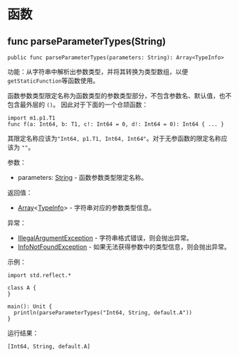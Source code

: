 # 函数

## func parseParameterTypes(String)

```cangjie
public func parseParameterTypes(parameters: String): Array<TypeInfo>
```

功能：从字符串中解析出参数类型，并将其转换为类型数组，以便`getStaticFunction`等函数使用。

函数参数类型限定名称为函数类型的参数类型部分，不包含参数名、默认值，也不包含最外层的 `()`。
因此对于下面的一个仓颉函数：

```cangjie
import m1.p1.T1
func f(a: Int64, b: T1, c!: Int64 = 0, d!: Int64 = 0): Int64 { ... }
```

其限定名称应该为`"Int64, p1.T1, Int64, Int64"`。对于无参函数的限定名称应该为 `""`。

参数：

- parameters: [String](../../core/core_package_api/core_package_structs.md#struct-string) - 函数参数类型限定名称。

返回值：

- [Array](../../core/core_package_api/core_package_structs.md#struct-arrayt)\<[TypeInfo](reflect_package_classes.md#class-typeinfo)> - 字符串对应的参数类型信息。

异常：

- [IllegalArgumentException](../../core/core_package_api/core_package_exceptions.md#class-illegalargumentexception) - 字符串格式错误，则会抛出异常。
- [InfoNotFoundException](reflect_package_exceptions.md#class-infonotfoundexception) - 如果无法获得参数中的类型信息，则会抛出异常。

示例：

<!-- verify -->
```cangjie
import std.reflect.*

class A {
}

main(): Unit {
  println(parseParameterTypes("Int64, String, default.A"))
}
```

运行结果：

```text
[Int64, String, default.A]
```